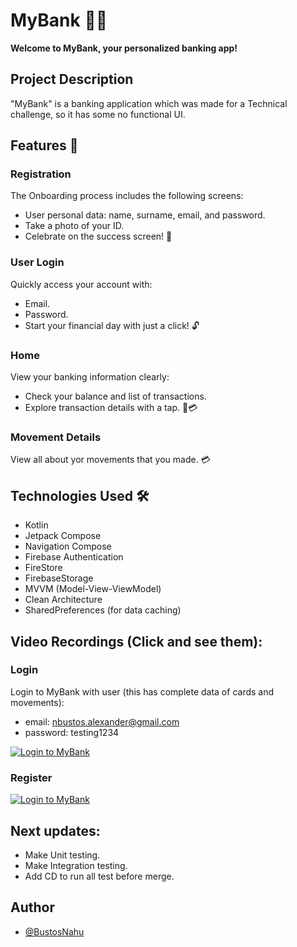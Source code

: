 
# MyBank 🏦💸

**Welcome to MyBank, your personalized banking app!**



## Project Description

"MyBank" is a banking application which was made for a Technical challenge, so it has some no functional UI.

## Features 🚀

### Registration

The Onboarding process includes the following screens:
- User personal data: name, surname, email, and password.
- Take a photo of your ID.
- Celebrate on the success screen! 🎉

### User Login

Quickly access your account with:
- Email.
- Password.
- Start your financial day with just a click! 🔓

### Home

View your banking information clearly:
- Check your balance and list of transactions.
- Explore transaction details with a tap. 💼💳

### Movement Details
View all about yor movements that you made. 💳

## Technologies Used 🛠️

- Kotlin
- Jetpack Compose
- Navigation Compose
- Firebase Authentication
- FireStore
- FirebaseStorage
- MVVM (Model-View-ViewModel)
- Clean Architecture
- SharedPreferences (for data caching)


   

## Video Recordings (Click and see them):
### Login
Login to MyBank with user (this has complete data of cards and movements):
- email: nbustos.alexander@gmail.com
- password: testing1234
  
[![Login to MyBank](https://firebasestorage.googleapis.com/v0/b/mybank-c6a86.appspot.com/o/Screenshot%202024-07-01%20at%2010.10.39%E2%80%AFAM.png?alt=media&token=ccdd9b5e-e27b-441a-a8c4-0e8f521fa9ea)](https://firebasestorage.googleapis.com/v0/b/mybank-c6a86.appspot.com/o/login_myBank.mp4?alt=media&token=3e8fda5b-49a7-4764-a029-a2d9f8f348f3)


### Register

[![Login to MyBank](https://firebasestorage.googleapis.com/v0/b/mybank-c6a86.appspot.com/o/Screenshot%202024-07-01%20at%2010.11.48%E2%80%AFAM.png?alt=media&token=0c0d8126-a7d8-4707-a39a-531fd1246865)](https://firebasestorage.googleapis.com/v0/b/mybank-c6a86.appspot.com/o/register_myBank.mp4?alt=media&token=32e82535-2e9a-4886-a8ba-86171faff067)

## Next updates:
- Make Unit testing.
- Make Integration testing.
- Add CD to run all test before merge.



## Author
- [@BustosNahu](https://github.com/BustosNahu)

